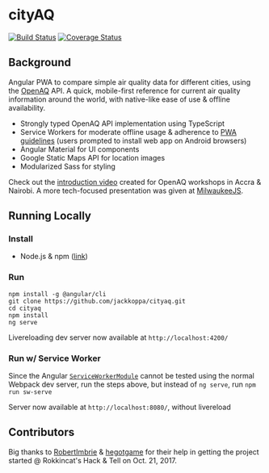 # cityAQ
[![Build Status](https://travis-ci.org/jackkoppa/cityaq.svg?branch=master)](https://travis-ci.org/jackkoppa/cityaq)
[![Coverage Status](https://coveralls.io/repos/github/jackkoppa/cityaq/badge.svg?branch=master)](https://coveralls.io/github/jackkoppa/cityaq?branch=master)
## Background
Angular PWA to compare simple air quality data for different cities, using the [OpenAQ](https://openaq.org/) API. A quick, mobile-first reference for current air quality information around the world, with native-like ease of use & offline availability. 
* Strongly typed OpenAQ API implementation using TypeScript
* Service Workers for moderate offline usage & adherence to [PWA guidelines](https://developers.google.com/web/progressive-web-apps/) (users prompted to install web app on Android browsers)
* Angular Material for UI components
* Google Static Maps API for location images
* Modularized Sass for styling

Check out the [introduction video](https://youtu.be/1XPOSGgrCHE) created for OpenAQ workshops in Accra & Nairobi. A more tech-focused presentation was given at [MilwaukeeJS](https://youtu.be/jIWHCbtN2NM?t=14s).

## Running Locally
### Install
* Node.js & npm ([link](https://nodejs.org/en/download/))

### Run
```shell
npm install -g @angular/cli
git clone https://github.com/jackkoppa/cityaq.git
cd cityaq
npm install
ng serve
```

Livereloading dev server now available at `http://localhost:4200/`

### Run w/ Service Worker
Since the Angular [`ServiceWorkerModule`](https://angular.io/api/service-worker/ServiceWorkerModule) cannot be tested using the normal Webpack dev server, run the steps above, but instead of `ng serve`, run `npm run sw-serve`

Server now available at `http://localhost:8080/`, without livereload

## Contributors
Big thanks to [RobertImbrie](https://github.com/RobertImbrie) & [hegotgame](https://github.com/hegotgame) for their help in getting the project started @ Rokkincat's Hack & Tell on Oct. 21, 2017.
